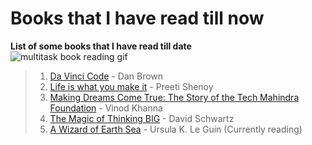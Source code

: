 # Books that I have read till now
**List of some books that I have read till date**  
![multitask book reading gif](https://media.giphy.com/media/craZZHkABpd9m/giphy.gif)
> 1. [Da Vinci Code](http://danbrown.com/the-davinci-code/) - Dan Brown 
> 2. [Life is what you make it](https://en.wikipedia.org/wiki/Life_Is_What_You_Make_It) - Preeti Shenoy
> 3. [Making Dreams Come True: The Story of the Tech Mahindra Foundation](http://journals.sagepub.com/doi/full/10.1177/2319510X15576275) - Vinod Khanna
> 4. [The Magic of Thinking BIG](http://fast24.ir/images/foot/1005.pdf) -  David Schwartz 
> 5. [A Wizard of Earth Sea](https://www.goodreads.com/book/show/13642.A_Wizard_of_Earthsea) - Ursula K. Le Guin (Currently reading)
